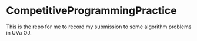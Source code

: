 # CompetitiveProgrammingPractice
This is the repo for me to record my submission to some algorithm problems in UVa OJ.
